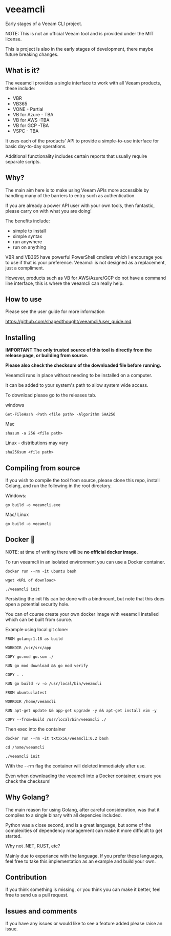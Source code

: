 # veeamcli

Early stages of a Veeam CLI project.

NOTE: This is not an official Veeam tool and is provided under the MIT license.

This is project is also in the early stages of development, there maybe future breaking changes.

## What is it?

The veeamcli provides a single interface to work with all Veeam products, these include:

- VBR
- VB365
- VONE - Partial
- VB for Azure - TBA
- VB for AWS -TBA
- VB for GCP -TBA
- VSPC - TBA

It uses each of the products' API to provide a simple-to-use interface for basic day-to-day operations.

Additional functionality includes certain reports that usually require separate scripts.

## Why?

The main aim here is to make using Veeam APIs more accessible by handling many of the
barriers to entry such as authentication.

If you are already a power API user with your own tools, then fantastic, please carry on with what you are doing!

The benefits include:

- simple to install
- simple syntax
- run anywhere
- run on anything

VBR and VB365 have powerful PowerShell cmdlets which I encourage you to use if that is your preference. Veeamcli is not designed as a replacement, just a compliment.

However, products such as VB for AWS/Azure/GCP do not have a command line interface, this is where the veeamcli can really help.

## How to use

Please see the user guide for more information

https://github.com/shapedthought/veeamcli/user_guide.md

## Installing

<b>IMPORTANT The only trusted source of this tool is directly from the release page, or building from source.</b>

<b>Please also check the checksum of the downloaded file before running.</b>

Veeamcli runs in place without needing to be installed on a computer.

It can be added to your system's path to allow system wide access.

To download please go to the releases tab.

windows

    Get-FileHash -Path <file path> -Algorithm SHA256

Mac

    shasum -a 256 <file path>

Linux - distributions may vary

    sha256sum <file path>

## Compiling from source

If you wish to compile the tool from source, please clone this repo, install Golang, and run the following in the root directory.

Windows:

    go build -o veeamcli.exe

Mac/ Linux

    go build -o veeamcli

## Docker 🐋

NOTE: at time of writing there will be <b>no official docker image.</b>

To run veeamcli in an isolated environment you can use a Docker container.

    docker run --rm -it ubuntu bash

    wget <URL of download>

    ./veeamcli init

Persisting the init fils can be done with a bindmount, but note that this does open a potential security hole.

You can of course create your own docker image with veeamcli installed which can be built from source.

Example using local git clone:

    FROM golang:1.18 as build

    WORKDIR /usr/src/app

    COPY go.mod go.sum ./

    RUN go mod download && go mod verify

    COPY . .

    RUN go build -v -o /usr/local/bin/veeamcli

    FROM ubuntu:latest

    WORKDIR /home/veeamcli

    RUN apt-get update && app-get upgrade -y && apt-get install vim -y

    COPY --from=build /usr/local/bin/veeamcli ./

Then exec into the container

    docker run --rm -it txtxx56/veeamcli:0.2 bash

    cd /home/veeamcli

    ./veeamcli init

With the --rm flag the container will deleted immediately after use.

Even when downloading the veeamcli into a Docker container, ensure you check the checksum!

## Why Golang?

The main reason for using Golang, after careful consideration, was that it compiles to a single binary with all depencies included.

Python was a close second, and is a great language, but some of the complexities of dependency management can make it more difficult to get started.

Why not .NET, RUST, etc?

Mainly due to experiance with the language. If you prefer these languages, feel free to take this implementation as an example and build your own.

## Contribution

If you think something is missing, or you think you can make it better, feel free to send us a pull request.

## Issues and comments

If you have any issues or would like to see a feature added please raise an issue.
